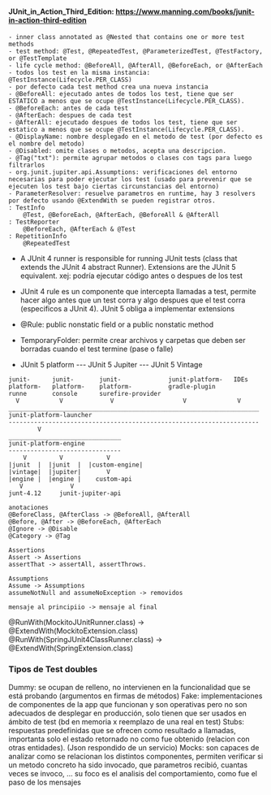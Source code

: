 #### JUnit_in_Action_Third_Edition: https://www.manning.com/books/junit-in-action-third-edition
```
- inner class annotated as @Nested that contains one or more test methods
- test method: @Test, @RepeatedTest, @ParameterizedTest, @TestFactory, or @TestTemplate
- life cycle method: @BeforeAll, @AfterAll, @BeforeEach, or @AfterEach
- todos los test en la misma instancia: @TestInstance(Lifecycle.PER_CLASS)
- por defecto cada test method crea una nueva instancia
- @BeforeAll: ejecutado antes de todos los test, tiene que ser ESTATICO a menos que se ocupe @TestInstance(Lifecycle.PER_CLASS).
- @BeforeEach: antes de cada test
- @AfterEach: despues de cada test
- @AfterAll: ejecutado despues de todos los test, tiene que ser estatico a menos que se ocupe @TestInstance(Lifecycle.PER_CLASS).
- @DisplayName: nombre desplegado en el metodo de test (por defecto es el nombre del metodo)
- @Disabled: omite clases o metodos, acepta una descripcion.
- @Tag("txt"): permite agrupar metodos o clases con tags para luego filtrarlos
- org.junit.jupiter.api.Assumptions: verificaciones del entorno necesarias para poder ejecutar los test (usado para prevenir que se ejecuten los test bajo ciertas circunstancias del entorno)
- ParameterResolver: resuelve parametros en runtime, hay 3 resolvers por defecto usando @ExtendWith se pueden registrar otros.
: TestInfo
    @Test, @BeforeEach, @AfterEach, @BeforeAll & @AfterAll
: TestReporter
    @BeforeEach, @AfterEach & @Test
: RepetitionInfo
    @RepeatedTest

```
- A JUnit 4 runner is responsible for running JUnit tests (class that extends the JUnit 4 abstract Runner). 
Extensions are the JUnit 5 equivalent. 
xej: podría ejecutar código antes o despues de los test


- JUnit 4 rule es un componente que intercepta llamadas a test, permite hacer algo antes que un test corra
y algo despues que el test corra (especificos a JUnit 4).
JUnit 5 obliga a implementar extensions

- @Rule: public nonstatic field or a public nonstatic method

- TemporaryFolder: permite crear archivos y carpetas que deben ser borradas cuando el test termine (pase o falle)

- JUnit 5 platform --- JUnit 5 Jupiter --- JUnit 5 Vintage


```
junit-      junit-       junit-             junit-platform-   IDEs
platform-   platform-    platform-          gradle-plugin
runne       console      surefire-provider
  V           V             V                   V              V
_____________________________________________________________________
junit-platform-launcher
---------------------------------------------------------------------
        V
_______________________________
junit-platform-engine
-------------------------------
    V         V            V
|junit  |  |junit  |  |custom-engine|
|vintage|  |jupiter|       V
|engine |  |engine |    custom-api
   V             V
junt-4.12     junit-jupiter-api
```

```
anotaciones
@BeforeClass, @AfterClass -> @BeforeAll, @AfterAll
@Before, @After -> @BeforeEach, @AfterEach
@Ignore -> @Disable
@Category -> @Tag

Assertions
Assert -> Assertions
assertThat -> assertAll, assertThrows.

Assumptions
Assume -> Assumptions
assumeNotNull and assumeNoException -> removidos

mensaje al principiio -> mensaje al final
```
@RunWith(MockitoJUnitRunner.class) -> @ExtendWith(MockitoExtension.class)
@RunWith(SpringJUnit4ClassRunner.class) -> @ExtendWith(SpringExtension.class)


### Tipos de Test doubles
Dummy: se ocupan de relleno, no intervienen en la funcionalidad que se está probando (argumentos en firmas de métodos)
Fake: implementaciones de componentes de la app que funcionan y son operativas pero no son adecuados de desplegar en producción, solo tienen que ser usados en ámbito de test (bd en memoria x reemplazo de una real en test)
Stubs: respuestas predefinidas que se ofrecen como resultado a llamadas, importanta solo el estado retornado no como fue obtenido (relacion con otras entidades). (Json respondido de un servicio)
Mocks: son capaces de analizar como se relacionan los distintos componentes, permiten verificar si un metodo concreto ha sido invocado, que parametros recibió, cuantas veces se invoco, … su foco es el analisis del comportamiento, como fue el paso de los mensajes



